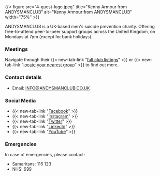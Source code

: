 #
{{< figure src="4-guest-logo.jpeg" title="Kenny Armour from ANDYSMANCLUB" alt="Kenny Armour from ANDYSMANCLUB" width="75%" >}}

ANDYSMANCLUB is a UK-based men's suicide prevention charity. Offering free-to-attend peer-to-peer support groups across the United Kingdom, 
on Mondays at 7pm (except for bank holidays).

### **Meetings**


Navigate through their {{< new-tab-link "[full club listings](https://andysmanclub.co.uk/full-club-lists/)" >}} or {{< new-tab-link "[locate your nearest group](https://andysmanclub.co.uk/find-your-nearest-group/)" >}} to find out more.

### **Contact details**

- Email: [INFO@ANDYSMANCLUB.CO.UK](mailto:INFO@ANDYSMANCLUB.CO.UK)

### **Social Media**

- {{< new-tab-link "[Facebook](https://www.facebook.com/andysmanclub/)" >}}
- {{< new-tab-link "[Instagram](https://www.instagram.com/andysmanclubuk/)" >}}
- {{< new-tab-link "[Twitter](https://twitter.com/andysmanclubuk)" >}}
- {{< new-tab-link "[LinkedIn](https://www.linkedin.com/company/andysmanclub/)" >}}
- {{< new-tab-link "[YouTube](https://www.youtube.com/channel/UC8mJx0-NFRJerTgTreJ2U7w)" >}}

### **Emergencies**

In case of emergencies, please contact:

- Samaritans: 116 123
- NHS: 999
